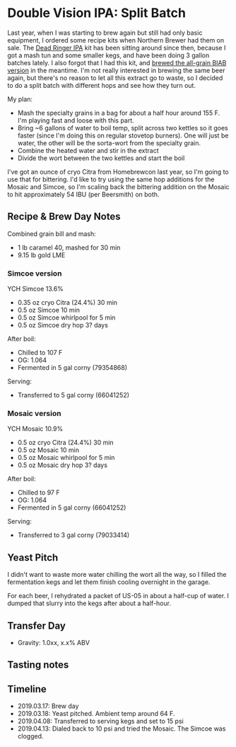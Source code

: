 # Double Vision IPA: Split Batch
Last year, when I was starting to brew again but still had only basic equipment, I ordered some recipe kits when Northern Brewer had them on sale. The [Dead Ringer IPA](https://www.northernbrewer.com/products/dead-ringer-ipa-extract-kit) kit has been sitting around since then, because I got a mash tun and some smaller kegs, and have been doing 3 gallon batches lately. I also forgot that I had this kit, and [brewed the all-grain BIAB version](32-DeadRingerIPA) in the meantime. I'm not really interested in brewing the same beer again, but there's no reason to let all this extract go to waste, so I decided to do a split batch with different hops and see how they turn out.

My plan:
- Mash the specialty grains in a bag for about a half hour around 155 F. I'm playing fast and loose with this part.
- Bring ~6 gallons of water to boil temp, split across two kettles so it goes faster (since I'm doing this on regular stovetop burners). One will just be water, the other will be the sorta-wort from the specialty grain.
- Combine the heated water and stir in the extract
- Divide the wort between the two kettles and start the boil

I've got an ounce of cryo Citra from Homebrewcon last year, so I'm going to use that for bittering. I'd like to try using the same hop additions for the Mosaic and Simcoe, so I'm scaling back the bittering addition on the Mosaic to hit approximately 54 IBU (per Beersmith) on both.

## Recipe & Brew Day Notes
Combined grain bill and mash:
- 1 lb caramel 40, mashed for 30 min
- 9.15 lb gold LME

### Simcoe version
YCH Simcoe 13.6%

- 0.35 oz cryo Citra (24.4%) 30 min
- 0.5 oz Simcoe 10 min
- 0.5 oz Simcoe whirlpool for 5 min
- 0.5 oz Simcoe dry hop 3? days

After boil:
- Chilled to 107 F
- OG: 1.064
- Fermented in 5 gal corny (79354868)

Serving:
- Transferred to 5 gal corny (66041252)

### Mosaic version
YCH Mosaic 10.9%

- 0.5 oz cryo Citra (24.4%) 30 min
- 0.5 oz Mosaic 10 min
- 0.5 oz Mosaic whirlpool for 5 min
- 0.5 oz Mosaic dry hop 3? days

After boil:
- Chilled to 97 F
- OG: 1.064
- Fermented in 5 gal corny (66041252)

Serving:
- Transferred to 3 gal corny (79033414)

## Yeast Pitch
I didn't want to waste more water chilling the wort all the way, so I filled the fermentation kegs and let them finish cooling overnight in the garage.

For each beer, I rehydrated a packet of US-05 in about a half-cup of water. I dumped that slurry into the kegs after about a half-hour.

## Transfer Day
- Gravity: 1.0xx, x.x% ABV

## Tasting notes

## Timeline
- 2019.03.17: Brew day
- 2019.03.18: Yeast pitched. Ambient temp around 64 F.
- 2019.04.08: Transferred to serving kegs and set to 15 psi
- 2019.04.13: Dialed back to 10 psi and tried the Mosaic. The Simcoe was clogged.
